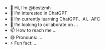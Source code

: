 - 👋 Hi, I’m @bestzmh
- 👀 I’m interested in ChatGPT
- 🌱 I’m currently learning ChatGPT、AI、AFC
- 💞️ I’m looking to collaborate on ...
- 📫 How to reach me ...
- 😄 Pronouns: ...
- ⚡ Fun fact: ...

<!---
bestzmh/bestzmh is a ✨ special ✨ repository because its `README.md` (this file) appears on your GitHub profile.
You can click the Preview link to take a look at your changes.
--->
